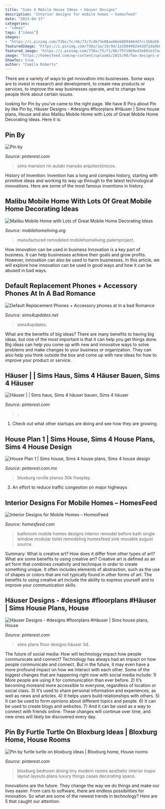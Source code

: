 ```yaml
---
title: "Sims 4 Mobile House Ideas ~ Häuser Designs"
description: "Interior designs for mobile homes – homesfeed"
date: "2023-04-17"
categories:
- "ideas"
tags: ["ideas"]
images:
- "https://i.pinimg.com/736x/7c/4b/73/7c4b73e08ae66eb089446447cc1b8a56.jpg"
featuredImage: "https://i.pinimg.com/736x/1a/19/94/1a1994982443df2da9b8878976492858.jpg"
featured_image: "https://i.pinimg.com/736x/75/f1/0b/75f10b9ed3e691e37ac033bcd619d29b.jpg"
image: "https://homesfeed.com/wp-content/uploads/2015/08/Two-designs-of-bathroom-for-movable-homes-with-a-toilet-single-standing-vanity-with-sink-and-faucet-floating-storage-a-decorative-mirror-and-a-glass-window-with-window-treatment.jpg"
ShowToc: true
author: "Camila Roberts"
---
```



There are a variety of ways to get innovation into businesses. Some ways are to invest in research and development, to create new products or services, to improve the way businesses operate, and to change how people think about certain issues. 

	

		
looking for Pin by you've came to the right page. We have 8 Pics about Pin by like Pin by, Häuser Designs - #designs #floorplans #Häuser | Sims house plans, House and also Malibu Mobile Home with Lots of Great Mobile Home Decorating Ideas. Here it is:
		
    
## Pin By

<img loading=lazy src="https://i.pinimg.com/736x/7c/4b/73/7c4b73e08ae66eb089446447cc1b8a56.jpg" onerror="this.onerror=null;this.src='https://tse3.mm.bing.net/th?id=OIP.Y5KT_iplH_OnatSLtWDOpgHaFj&amp;pid=15.1';" alt="Pin by">

_Source: pinterest.com_

>sims mansion rin autaki mansão arquitectónicos. 

	

History of Invention:
Invention has a long and complex history, starting with primitive ideas and working its way up through to the latest technological innovations. Here are some of the most famous inventions in history.

    
## Malibu Mobile Home With Lots Of Great Mobile Home Decorating Ideas

<img loading=lazy src="https://mobilehomeliving.org/wp-content/uploads/remodeled-manufactured-home-ideas-930x523.jpg" onerror="this.onerror=null;this.src='https://tse4.mm.bing.net/th?id=OIP.dGrWQq7JQoXdXweBK_nlCQHaEK&amp;pid=15.1';" alt="Malibu Mobile Home with Lots of Great Mobile Home Decorating Ideas">

_Source: mobilehomeliving.org_

>manufactured remodeled mobilehomeliving palemproject. 

	

How innovation can be used in business
Innovation is a key part of business. It can help businesses achieve their goals and grow profits. However, innovation can also be used to harm businesses. In this article, we will explore how innovation can be used in good ways and how it can be abused in bad ways.

    
## Default Replacement Phones + Accessory Phones At In A Bad Romance

<img loading=lazy src="https://sims4updates.net/wp-content/uploads/2015/06/1245-670x428.jpg" onerror="this.onerror=null;this.src='https://tse3.mm.bing.net/th?id=OIP.s7JsX4L8eyYYRz9aM8OM8wHaEu&amp;pid=15.1';" alt="Default Replacement Phones + Accessory phones at In a bad Romance">

_Source: sims4updates.net_

>sims4updates. 

	

What are the benefits of big ideas?
There are many benefits to having big ideas, but one of the most important is that it can help you get things done. Big ideas can help you come up with new and innovative ways to solve problems and make changes to your business or organization. They can also help you think outside the box and come up with new ideas for how to improve your product or service.

    
## Häuser | | Sims Haus, Sims 4 Häuser Bauen, Sims 4 Häuser

<img loading=lazy src="https://i.pinimg.com/736x/1a/19/94/1a1994982443df2da9b8878976492858.jpg" onerror="this.onerror=null;this.src='https://tse3.mm.bing.net/th?id=OIP.c_3YR4a1hB0TpHRYmyQqfwHaFI&amp;pid=15.1';" alt="Häuser | | Sims haus, Sims 4 häuser bauen, Sims 4 häuser">

_Source: pinterest.com_

>. 

	

1. Check out what other startups are doing and see how they are growing.

    
## House Plan 1 | Sims House, Sims 4 House Plans, Sims 4 House Design

<img loading=lazy src="https://i.pinimg.com/736x/de/86/76/de86763b3205cce3f274768a6d85c3d5.jpg" onerror="this.onerror=null;this.src='https://tse2.mm.bing.net/th?id=OIP.e3WhZF7qGcO6SKbAjeNg7wHaGt&amp;pid=15.1';" alt="House Plan 1 | Sims house, Sims 4 house plans, Sims 4 house design">

_Source: pinterest.com.mx_

>bloxburg roville planos 30k freeplay. 

	

3. An effort to reduce traffic congestion on major highways 

    
## Interior Designs For Mobile Homes – HomesFeed

<img loading=lazy src="https://homesfeed.com/wp-content/uploads/2015/08/Two-designs-of-bathroom-for-movable-homes-with-a-toilet-single-standing-vanity-with-sink-and-faucet-floating-storage-a-decorative-mirror-and-a-glass-window-with-window-treatment.jpg" onerror="this.onerror=null;this.src='https://tse1.mm.bing.net/th?id=OIP.60eXmzFYf6r-n-Mq7tfCOwHaFO&amp;pid=15.1';" alt="Interior Designs for Mobile Homes – HomesFeed">

_Source: homesfeed.com_

>bathroom mobile homes designs interior remodel before bath single window modular toilet remodeling homesfeed sink movable august source. 

	

Summary: What is creative art? How does it differ from other types of art? What are some benefits to using creative art?
Creative art is defined as an art form that combines creativity and technique in order to create something unique. It often includes elements of abstraction, such as the use of shapes or colors that are not typically found in other forms of art. The benefits to using creative art include the ability to express yourself and to improve your communication skills.

    
## Häuser Designs - #designs #floorplans #Häuser | Sims House Plans, House

<img loading=lazy src="https://i.pinimg.com/736x/3d/47/76/3d4776ad558b7a80619cfcfe799a995e.jpg" onerror="this.onerror=null;this.src='https://tse4.mm.bing.net/th?id=OIP.x2DMS1XV3obs73A7Jf0AkwHaHT&amp;pid=15.1';" alt="Häuser Designs - #designs #floorplans #Häuser | Sims house plans, House">

_Source: pinterest.com_

>sims plans floor designs häuser 3d. 

	

The future of social media: How will technology impact how people communicate and connect?
Technology has always had an impact on how people communicate and connect. But in the future, it may even have a more profound impact on how we interact with each other. Some of the biggest changes that are happening right now with social media include: 1) More people are using it for communication than ever before. 2) It’s becoming moreand more accessible to everyone, regardless of location or social class. 3) It’s used to share personal information and experiences, as well as news and articles. 4) It helps users build relationships with others. 5) It can be used to form opinions about different topics and people. 6) It can be used to create blogs and websites. 7) And it can be used as a way to connect with friends online. These changes will continue over time, and new ones will likely be discovered every day.

    
## Pin By Furtle Turtle On Bloxburg Ideas | Bloxburg Home, House Rooms

<img loading=lazy src="https://i.pinimg.com/736x/75/f1/0b/75f10b9ed3e691e37ac033bcd619d29b.jpg" onerror="this.onerror=null;this.src='https://tse1.mm.bing.net/th?id=OIP.DmNUxfIrLuHNWCW-q2IpBgHaD3&amp;pid=15.1';" alt="Pin by furtle turtle on bloxburg ideas | Bloxburg home, House rooms">

_Source: pinterest.com_

>bloxburg bedroom dining tiny modern rooms aesthetic interior inspo layout layouts plans luxury things casas decorating space. 

	

Innovations are the future. They change the way we do things and make our lives easier. From cars to software, there are endless possibilities for innovation. So what are some of the newest trends in technology? Here are 5 that caught our attention.

